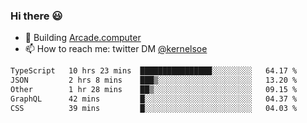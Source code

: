 ### Hi there 😃

- 🔨 Building [Arcade.computer](https://arcade.computer)
- 📫 How to reach me: twitter DM [@kernelsoe](https://twitter.com/kernelsoe)

<!--START_SECTION:waka-->

```txt
TypeScript   10 hrs 23 mins  ████████████████░░░░░░░░░   64.17 %
JSON         2 hrs 8 mins    ███▒░░░░░░░░░░░░░░░░░░░░░   13.20 %
Other        1 hr 28 mins    ██▒░░░░░░░░░░░░░░░░░░░░░░   09.15 %
GraphQL      42 mins         █░░░░░░░░░░░░░░░░░░░░░░░░   04.37 %
CSS          39 mins         █░░░░░░░░░░░░░░░░░░░░░░░░   04.03 %
```

<!--END_SECTION:waka-->
